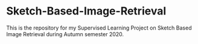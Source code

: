 # Sketch-Based-Image-Retrieval
This is the repository for my Supervised Learning Project on Sketch Based Image Retrieval during Autumn semester 2020.
